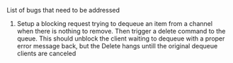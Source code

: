 List of bugs that need to be addressed

1. Setup a blocking request trying to dequeue an item from a channel when there is nothing to remove.
   Then trigger a delete command to the queue. This should unblock the client waiting to dequeue with
   a proper error message back, but the Delete hangs untill the original dequeue clients are canceled
